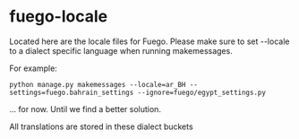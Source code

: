 fuego-locale
============

Located here are the locale files for Fuego. Please make sure to set --locale to a dialect specific language when running makemessages.

For example:

```
python manage.py makemessages --locale=ar_BH --settings=fuego.bahrain_settings --ignore=fuego/egypt_settings.py
```

... for now. Until we find a better solution.

All translations are stored in these dialect buckets
